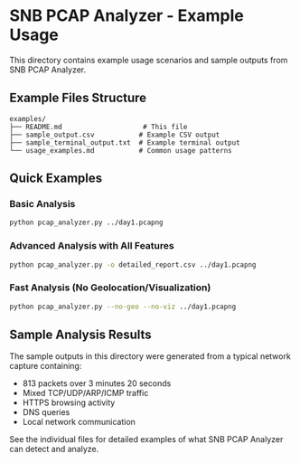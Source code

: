 # SNB PCAP Analyzer - Example Usage

This directory contains example usage scenarios and sample outputs from SNB PCAP Analyzer.

## Example Files Structure

```
examples/
├── README.md                    # This file
├── sample_output.csv           # Example CSV output
├── sample_terminal_output.txt  # Example terminal output
└── usage_examples.md           # Common usage patterns
```

## Quick Examples

### Basic Analysis
```bash
python pcap_analyzer.py ../day1.pcapng
```

### Advanced Analysis with All Features
```bash
python pcap_analyzer.py -o detailed_report.csv ../day1.pcapng
```

### Fast Analysis (No Geolocation/Visualization)
```bash
python pcap_analyzer.py --no-geo --no-viz ../day1.pcapng
```

## Sample Analysis Results

The sample outputs in this directory were generated from a typical network capture containing:
- 813 packets over 3 minutes 20 seconds
- Mixed TCP/UDP/ARP/ICMP traffic
- HTTPS browsing activity
- DNS queries
- Local network communication

See the individual files for detailed examples of what SNB PCAP Analyzer can detect and analyze.